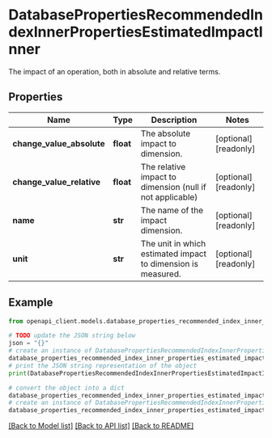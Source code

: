 # DatabasePropertiesRecommendedIndexInnerPropertiesEstimatedImpactInner

The impact of an operation, both in absolute and relative terms.

## Properties

Name | Type | Description | Notes
------------ | ------------- | ------------- | -------------
**change_value_absolute** | **float** | The absolute impact to dimension. | [optional] [readonly] 
**change_value_relative** | **float** | The relative impact to dimension (null if not applicable) | [optional] [readonly] 
**name** | **str** | The name of the impact dimension. | [optional] [readonly] 
**unit** | **str** | The unit in which estimated impact to dimension is measured. | [optional] [readonly] 

## Example

```python
from openapi_client.models.database_properties_recommended_index_inner_properties_estimated_impact_inner import DatabasePropertiesRecommendedIndexInnerPropertiesEstimatedImpactInner

# TODO update the JSON string below
json = "{}"
# create an instance of DatabasePropertiesRecommendedIndexInnerPropertiesEstimatedImpactInner from a JSON string
database_properties_recommended_index_inner_properties_estimated_impact_inner_instance = DatabasePropertiesRecommendedIndexInnerPropertiesEstimatedImpactInner.from_json(json)
# print the JSON string representation of the object
print(DatabasePropertiesRecommendedIndexInnerPropertiesEstimatedImpactInner.to_json())

# convert the object into a dict
database_properties_recommended_index_inner_properties_estimated_impact_inner_dict = database_properties_recommended_index_inner_properties_estimated_impact_inner_instance.to_dict()
# create an instance of DatabasePropertiesRecommendedIndexInnerPropertiesEstimatedImpactInner from a dict
database_properties_recommended_index_inner_properties_estimated_impact_inner_from_dict = DatabasePropertiesRecommendedIndexInnerPropertiesEstimatedImpactInner.from_dict(database_properties_recommended_index_inner_properties_estimated_impact_inner_dict)
```
[[Back to Model list]](../README.md#documentation-for-models) [[Back to API list]](../README.md#documentation-for-api-endpoints) [[Back to README]](../README.md)


